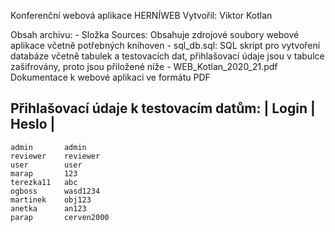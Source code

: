 Konferenční webová aplikace HERNÍWEB
Vytvořil: Viktor Kotlan

Obsah archivu:
	- Složka Sources: 		Obsahuje zdrojové soubory webové aplikace včetně potřebných knihoven
	- sql_db.sql:			SQL skript pro vytvoření databáze včetně tabulek a testovacích dat, 
					přihlašovací údaje jsou v tabulce zašifrovány, proto jsou přiložené níže
	- WEB_Kotlan_2020_21.pdf	Dokumentace k webové aplikaci ve formátu PDF

Přihlašovací údaje k testovacím datům:
|	Login	  |	Heslo	     |
--------------------------------------
	admin		admin
	reviewer	reviewer
	user		user
	marap		123
	terezka11	abc
	ogboss		wasd1234
	martinek	obj123
	anetka		an123
	parap		cerven2000
